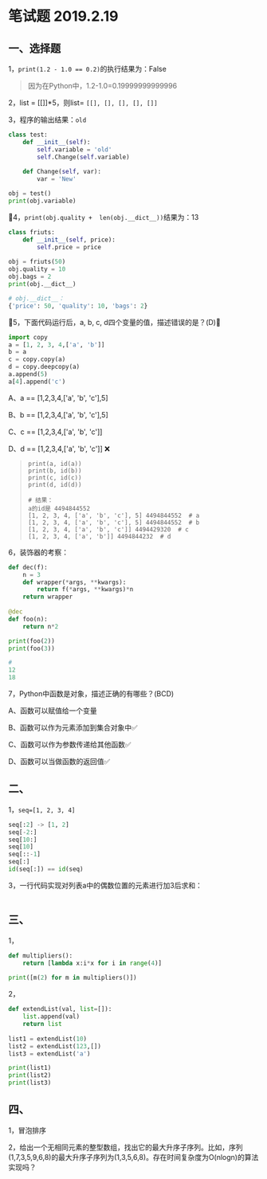 # 笔试题 2019.2.19

## 一、选择题

1，`print(1.2 - 1.0 == 0.2)`的执行结果为：False

> 因为在Python中，1.2-1.0=0.19999999999996

2，list = [[]]*5，则list= `[[], [], [], [], []]`

3，程序的输出结果：`old`

```python
class test:
	def __init__(self):
		self.variable = 'old'
		self.Change(self.variable)
		
	def Change(self, var):
		var = 'New'

obj = test()
print(obj.variable)
```

👹4，`print(obj.quality +  len(obj.__dict__))`结果为：13 

```python
class friuts:
	def __init__(self, price):
		self.price = price
		
obj = friuts(50)
obj.quality = 10
obj.bags = 2
print(obj.__dict__)

# obj.__dict__：
{'price': 50, 'quality': 10, 'bags': 2}
```

👹5，下面代码运行后，a, b, c, d四个变量的值，描述错误的是？(D)📝

```python
import copy
a = [1, 2, 3, 4,['a', 'b']]
b = a
c = copy.copy(a)
d = copy.deepcopy(a)
a.append(5)
a[4].append('c')
```

A、a == [1,2,3,4,['a', 'b', 'c'],5]

B、b == [1,2,3,4,['a', 'b', 'c'],5] 

C、c == [1,2,3,4,['a', 'b', 'c']]

D、d == [1,2,3,4,['a', 'b', 'c']]  ❌

> ```
> print(a, id(a))
> print(b, id(b))
> print(c, id(c))
> print(d, id(d))
> 
> # 结果：
> a的id是 4494844552
> [1, 2, 3, 4, ['a', 'b', 'c'], 5] 4494844552  # a
> [1, 2, 3, 4, ['a', 'b', 'c'], 5] 4494844552  # b
> [1, 2, 3, 4, ['a', 'b', 'c']] 4494429320  # c
> [1, 2, 3, 4, ['a', 'b']] 4494844232  # d
> ```
>
> 

6，装饰器的考察：

```python
def dec(f):
	n = 3
	def wrapper(*args, **kwargs):
		return f(*args, **kwargs)*n
	return wrapper
	
@dec
def foo(n):
	return n*2

print(foo(2))
print(foo(3))

# 
12
18
```

7，Python中函数是对象，描述正确的有哪些？(BCD)

A、函数可以赋值给一个变量

B、函数可以作为元素添加到集合对象中✅

C、函数可以作为参数传递给其他函数✅

D、函数可以当做函数的返回值✅



## 二、

1，`seq=[1, 2, 3, 4]`

```python
seq[:2] -> [1, 2]
seq[-2:]
seq[10:]
seq[10]
seq[::-1]
seq[:]
id(seq[:]) == id(seq)
```

3，一行代码实现对列表a中的偶数位置的元素进行加3后求和：

```

```



## 三、

1，

```python
def multipliers():
	return [lambda x:i*x for i in range(4)]
	
print([m(2) for m in multipliers()])
```



2，

```python
def extendList(val, list=[]):
	list.append(val)
	return list
	
list1 = extendList(10)
list2 = extendList(123,[])
list3 = extendList('a')

print(list1)
print(list2)
print(list3)
```





## 四、

1，冒泡排序



2，给出一个无相同元素的整型数组，找出它的最大升序子序列。比如，序列(1,7,3,5,9,6,8)的最大升序子序列为(1,3,5,6,8)。存在时间复杂度为O(nlogn)的算法实现吗？